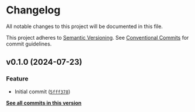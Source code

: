 # Changelog

All notable changes to this project will be documented in this file.

This project adheres to [Semantic Versioning](https://semver.org/spec/v2.0.0.html). See [Conventional Commits](https://www.conventionalcommits.org/en/v1.0.0/) for commit guidelines.

<!--next-version-placeholder-->

## v0.1.0 (2024-07-23)

### Feature

* Initial commit ([`5fff378`](https://github.com/billsioros/heartbeat/commit/5fff3781d93778b96b45672c9eda402dbc14fad7))

**[See all commits in this version](https://github.com/billsioros/heartbeat/compare/v0.0.0...v0.1.0)**
